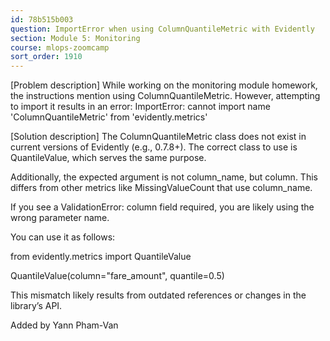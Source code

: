 ```yaml
---
id: 78b515b003
question: ImportError when using ColumnQuantileMetric with Evidently
section: Module 5: Monitoring
course: mlops-zoomcamp
sort_order: 1910
---
```


[Problem description]
 While working on the monitoring module homework, the instructions mention using ColumnQuantileMetric. However, attempting to import it results in an error:
 ImportError: cannot import name 'ColumnQuantileMetric' from 'evidently.metrics'

[Solution description]
 The ColumnQuantileMetric class does not exist in current versions of Evidently (e.g., 0.7.8+). The correct class to use is QuantileValue, which serves the same purpose.

Additionally, the expected argument is not column_name, but column. This differs from other metrics like MissingValueCount that use column_name.

If you see a ValidationError: column field required, you are likely using the wrong parameter name.

You can use it as follows:

from evidently.metrics import QuantileValue

QuantileValue(column="fare_amount", quantile=0.5)

This mismatch likely results from outdated references or changes in the library’s API.

Added by Yann Pham-Van

